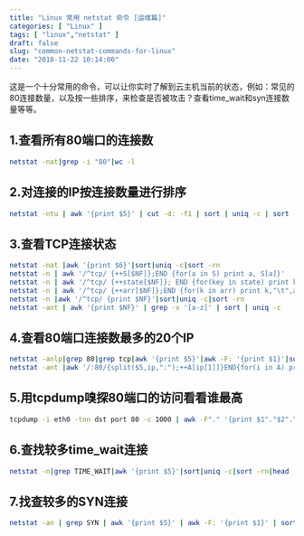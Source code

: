 ```yaml
---
title: "Linux 常用 netstat 命令 [运维篇]"
categories: [ "Linux" ]
tags: [ "linux","netstat" ]
draft: false
slug: "common-netstat-commands-for-linux"
date: "2018-11-22 10:14:00"
---
```


这是一个十分常用的命令，可以让你实时了解到云主机当前的状态，例如：常见的80连接数量，以及按一些排序，来检查是否被攻击？查看time_wait和syn连接数量等等。

## 1.查看所有80端口的连接数
```bash
netstat -nat|grep -i "80"|wc -l
```
## 2.对连接的IP按连接数量进行排序
```bash
netstat -ntu | awk '{print $5}' | cut -d: -f1 | sort | uniq -c | sort -n
```


<!--more-->


## 3.查看TCP连接状态
```bash
netstat -nat |awk '{print $6}'|sort|uniq -c|sort -rn
netstat -n | awk '/^tcp/ {++S[$NF]};END {for(a in S) print a, S[a]}' 
netstat -n | awk '/^tcp/ {++state[$NF]}; END {for(key in state) print key,"\t",state[key]}'
netstat -n | awk '/^tcp/ {++arr[$NF]};END {for(k in arr) print k,"\t",arr[k]}'
netstat -n |awk '/^tcp/ {print $NF}'|sort|uniq -c|sort -rn
netstat -ant | awk '{print $NF}' | grep -v '[a-z]' | sort | uniq -c
```
## 4.查看80端口连接数最多的20个IP
```bash
netstat -anlp|grep 80|grep tcp|awk '{print $5}'|awk -F: '{print $1}'|sort|uniq -c|sort -nr|head -n20
netstat -ant |awk '/:80/{split($5,ip,":");++A[ip[1]]}END{for(i in A) print A,i}' |sort -rn|head -n20
```
## 5.用tcpdump嗅探80端口的访问看看谁最高
```bash
tcpdump -i eth0 -tnn dst port 80 -c 1000 | awk -F"." '{print $1"."$2"."$3"."$4}' | sort | uniq -c | sort -nr |head -20
```
## 6.查找较多time_wait连接
```bash
netstat -n|grep TIME_WAIT|awk '{print $5}'|sort|uniq -c|sort -rn|head -n20
```
## 7.找查较多的SYN连接
```bash
netstat -an | grep SYN | awk '{print $5}' | awk -F: '{print $1}' | sort | uniq -c | sort -nr | more
```
